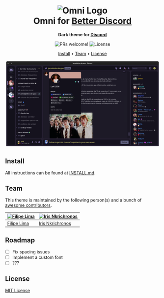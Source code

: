 <h1 align="center">
  <br>
  <img src="https://storage.googleapis.com/golden-wind/github/omni/omni.png" alt="Omni Logo" width="100">
  <br>
  Omni for <a href="https://betterdiscord.app/">Better Discord</a>
  <br>
</h1>

<p align="center">
  <strong>Dark theme for <a href="https://discord.com/app">Discord</a></strong>
</p>

<p align="center">
  <img src="https://img.shields.io/badge/PRs-welcome-%235FCC6F.svg" alt="PRs welcome!" />

  <img alt="License" src="https://img.shields.io/badge/license-MIT-%235FCC6F">
</p>

<p align="center">
  <a href="#install">Install</a> •
  <a href="#team">Team</a> •
  <a href="#license">License</a>
</p>

<p align="center">
  <img width="800" alt="Omni screnshoot for BetterDiscord" src="./screenshot.png">
</p>

## Install

All instructions can be found at [INSTALL.md](./INSTALL.md).

## Team

This theme is maintained by the following person(s) and a bunch of [awesome contributors](https://github.com/getomni/template/graphs/contributors).

| [![Filipe Lima](https://github.com/datsfilipe.png?size=100)](https://github.com/datsfilipe) | [![Iris Nkrichronos](https://github.com/Nkrichronos.png?size=100)](https://github.com/Nkrichronos) |
| ----------------------------------------------------------------------------------------- | ---------------------------------------------------------------------------------------------- |
| [Filipe Lima](https://github.com/datsfilipe)                                             | [Iris Nkrichronos](https://github.com/Nkrichronos)                                                 |

## Roadmap

- [ ] Fix spacing issues
- [ ] Implement a custom font
- [ ] ???

## License

[MIT License](./LICENSE.md)

